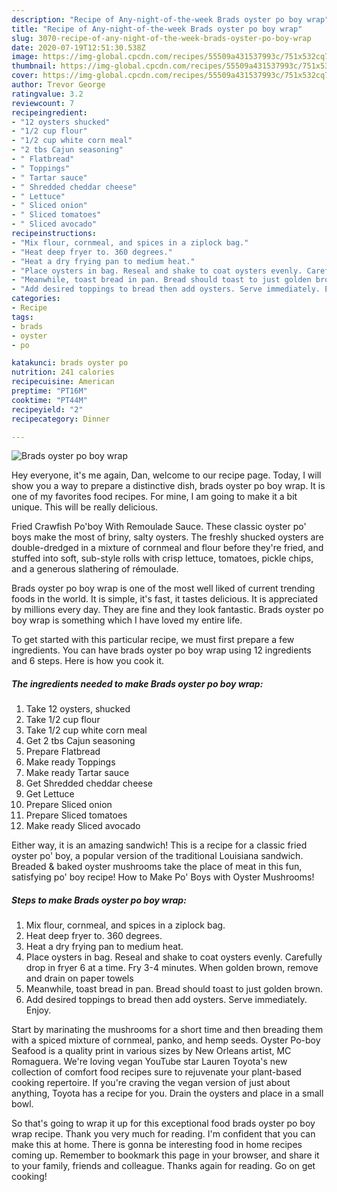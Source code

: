 ```yaml
---
description: "Recipe of Any-night-of-the-week Brads oyster po boy wrap"
title: "Recipe of Any-night-of-the-week Brads oyster po boy wrap"
slug: 3070-recipe-of-any-night-of-the-week-brads-oyster-po-boy-wrap
date: 2020-07-19T12:51:30.538Z
image: https://img-global.cpcdn.com/recipes/55509a431537993c/751x532cq70/brads-oyster-po-boy-wrap-recipe-main-photo.jpg
thumbnail: https://img-global.cpcdn.com/recipes/55509a431537993c/751x532cq70/brads-oyster-po-boy-wrap-recipe-main-photo.jpg
cover: https://img-global.cpcdn.com/recipes/55509a431537993c/751x532cq70/brads-oyster-po-boy-wrap-recipe-main-photo.jpg
author: Trevor George
ratingvalue: 3.2
reviewcount: 7
recipeingredient:
- "12 oysters shucked"
- "1/2 cup flour"
- "1/2 cup white corn meal"
- "2 tbs Cajun seasoning"
- " Flatbread"
- " Toppings"
- " Tartar sauce"
- " Shredded cheddar cheese"
- " Lettuce"
- " Sliced onion"
- " Sliced tomatoes"
- " Sliced avocado"
recipeinstructions:
- "Mix flour, cornmeal, and spices in a ziplock bag."
- "Heat deep fryer to. 360 degrees."
- "Heat a dry frying pan to medium heat."
- "Place oysters in bag. Reseal and shake to coat oysters evenly. Carefully drop in fryer 6 at a time. Fry 3-4 minutes. When golden brown, remove and drain on paper towels"
- "Meanwhile, toast bread in pan. Bread should toast to just golden brown."
- "Add desired toppings to bread then add oysters. Serve immediately. Enjoy."
categories:
- Recipe
tags:
- brads
- oyster
- po

katakunci: brads oyster po 
nutrition: 241 calories
recipecuisine: American
preptime: "PT16M"
cooktime: "PT44M"
recipeyield: "2"
recipecategory: Dinner

---
```



![Brads oyster po boy wrap](https://img-global.cpcdn.com/recipes/55509a431537993c/751x532cq70/brads-oyster-po-boy-wrap-recipe-main-photo.jpg)

Hey everyone, it's me again, Dan, welcome to our recipe page. Today, I will show you a way to prepare a distinctive dish, brads oyster po boy wrap. It is one of my favorites food recipes. For mine, I am going to make it a bit unique. This will be really delicious.

Fried Crawfish Po&#39;boy With Remoulade Sauce. These classic oyster po&#39; boys make the most of briny, salty oysters. The freshly shucked oysters are double-dredged in a mixture of cornmeal and flour before they&#39;re fried, and stuffed into soft, sub-style rolls with crisp lettuce, tomatoes, pickle chips, and a generous slathering of rémoulade.

Brads oyster po boy wrap is one of the most well liked of current trending foods in the world. It is simple, it's fast, it tastes delicious. It is appreciated by millions every day. They are fine and they look fantastic. Brads oyster po boy wrap is something which I have loved my entire life.


To get started with this particular recipe, we must first prepare a few ingredients. You can have brads oyster po boy wrap using 12 ingredients and 6 steps. Here is how you cook it.

<!--inarticleads1-->

##### The ingredients needed to make Brads oyster po boy wrap:

1. Take 12 oysters, shucked
1. Take 1/2 cup flour
1. Take 1/2 cup white corn meal
1. Get 2 tbs Cajun seasoning
1. Prepare  Flatbread
1. Make ready  Toppings
1. Make ready  Tartar sauce
1. Get  Shredded cheddar cheese
1. Get  Lettuce
1. Prepare  Sliced onion
1. Prepare  Sliced tomatoes
1. Make ready  Sliced avocado


Either way, it is an amazing sandwich! This is a recipe for a classic fried oyster po&#39; boy, a popular version of the traditional Louisiana sandwich. Breaded &amp; baked oyster mushrooms take the place of meat in this fun, satisfying po&#39; boy recipe! How to Make Po&#39; Boys with Oyster Mushrooms! 

<!--inarticleads2-->

##### Steps to make Brads oyster po boy wrap:

1. Mix flour, cornmeal, and spices in a ziplock bag.
1. Heat deep fryer to. 360 degrees.
1. Heat a dry frying pan to medium heat.
1. Place oysters in bag. Reseal and shake to coat oysters evenly. Carefully drop in fryer 6 at a time. Fry 3-4 minutes. When golden brown, remove and drain on paper towels
1. Meanwhile, toast bread in pan. Bread should toast to just golden brown.
1. Add desired toppings to bread then add oysters. Serve immediately. Enjoy.


Start by marinating the mushrooms for a short time and then breading them with a spiced mixture of cornmeal, panko, and hemp seeds. Oyster Po-boy Seafood is a quality print in various sizes by New Orleans artist, MC Romaguera. We&#39;re loving vegan YouTube star Lauren Toyota&#39;s new collection of comfort food recipes sure to rejuvenate your plant-based cooking repertoire. If you&#39;re craving the vegan version of just about anything, Toyota has a recipe for you. Drain the oysters and place in a small bowl. 

So that's going to wrap it up for this exceptional food brads oyster po boy wrap recipe. Thank you very much for reading. I'm confident that you can make this at home. There is gonna be interesting food in home recipes coming up. Remember to bookmark this page in your browser, and share it to your family, friends and colleague. Thanks again for reading. Go on get cooking!
